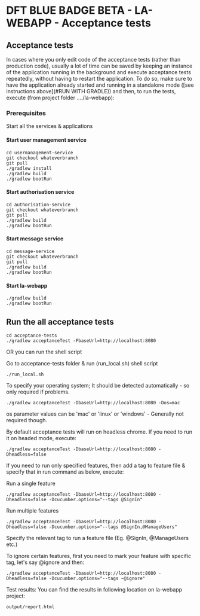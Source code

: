 # DFT BLUE BADGE BETA - LA-WEBAPP - Acceptance tests

## Acceptance tests

In cases where you only edit code of the acceptance tests (rather than production code), usually a lot of time can
be saved by keeping an instance of the application running in the background and execute acceptance tests repeatedly,
without having to restart the application. To do so, make sure to have the application already started and running in a
standalone mode ([see instructions above](#RUN WITH GRADLE)) and then, to run the tests, execute (from project folder ..../la-webapp):

### Prerequisites
Start all the services & applications

#### Start user management service
```
cd usermanagement-service
git checkout whateverbranch
git pull
./gradlew install
./gradlew build
./gradlew bootRun
```

#### Start authorisation service
```
cd authorisation-service
git checkout whateverbranch
git pull
./gradlew build
./gradlew bootRun
```

#### Start message service
```
cd message-service
git checkout whateverbranch
git pull
./gradlew build
./gradlew bootRun
```

#### Start la-webapp
```
./gradlew build
./gradlew bootRun
```

## Run the all acceptance tests

```
cd acceptance-tests
./gradlew acceptanceTest -PbaseUrl=http://localhost:8080
```

OR you can run the shell script

Go to acceptance-tests folder & run (run_local.sh) shell script

```
./run_local.sh
```

To specify your operating system; It should be detected automatically - so only required if problems.

```
./gradlew acceptanceTest -DbaseUrl=http://localhost:8080 -Dos=mac
```
os parameter values can be 'mac' or 'linux' or 'windows' - Generally not required though.


By default acceptance tests will run on headless chrome. If you need to run it on headed mode, execute:

```
./gradlew acceptanceTest -DbaseUrl=http://localhost:8080 -Dheadless=false
```

If you need to run only specified features, then add a tag to feature file & specify that in run command as below, execute:

Run a single feature

```
./gradlew acceptanceTest -DbaseUrl=http://localhost:8080 -Dheadless=false -Dcucumber.options="--tags @SignIn"
```

Run multiple features

```
./gradlew acceptanceTest -DbaseUrl=http://localhost:8080 -Dheadless=false -Dcucumber.options="--tags @SignIn,@ManageUsers"
```
Specify the relevant tag to run a feature file (Eg. @SignIn, @ManageUsers etc.)

To ignore certain features, first you need to mark your feature 
with specific tag, let's say @ignore and then:

```
./gradlew acceptanceTest -DbaseUrl=http://localhost:8080 -Dheadless=false -Dcucumber.options="--tags ~@ignore"
```

Test results:
You can find the results in following location on la-webapp project:
```
output/report.html
```
